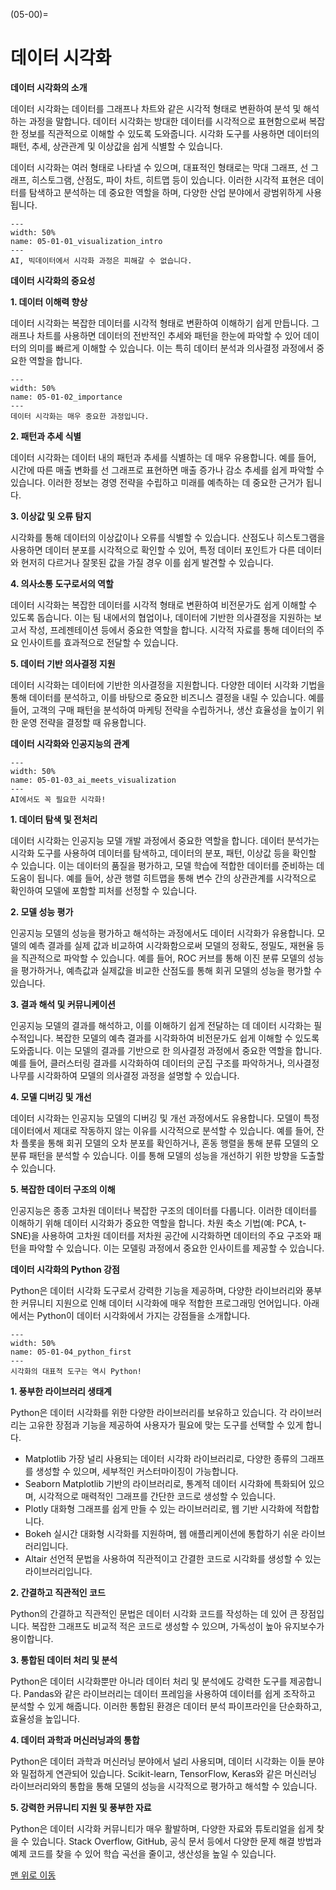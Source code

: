 (05-00)=
# 데이터 시각화

**데이터 시각화의 소개**

데이터 시각화는 데이터를 그래프나 차트와 같은 시각적 형태로 변환하여 분석 및 해석하는 과정을 말합니다. 데이터 시각화는 방대한 데이터를 시각적으로 표현함으로써 복잡한 정보를 직관적으로 이해할 수 있도록 도와줍니다. 시각화 도구를 사용하면 데이터의 패턴, 추세, 상관관계 및 이상값을 쉽게 식별할 수 있습니다.

데이터 시각화는 여러 형태로 나타낼 수 있으며, 대표적인 형태로는 막대 그래프, 선 그래프, 히스토그램, 산점도, 파이 차트, 히트맵 등이 있습니다. 이러한 시각적 표현은 데이터를 탐색하고 분석하는 데 중요한 역할을 하며, 다양한 산업 분야에서 광범위하게 사용됩니다.

```{figure} ../imgs/05-01-01_visualization_intro.webp
---
width: 50%
name: 05-01-01_visualization_intro
---
AI, 빅데이터에서 시각화 과정은 피해갈 수 없습니다.
```

**데이터 시각화의 중요성**

**1. 데이터 이해력 향상**

데이터 시각화는 복잡한 데이터를 시각적 형태로 변환하여 이해하기 쉽게 만듭니다. 그래프나 차트를 사용하면 데이터의 전반적인 추세와 패턴을 한눈에 파악할 수 있어 데이터의 의미를 빠르게 이해할 수 있습니다. 이는 특히 데이터 분석과 의사결정 과정에서 중요한 역할을 합니다.

```{figure} ../imgs/05-01-02_importance.webp
---
width: 50%
name: 05-01-02_importance
---
데이터 시각화는 매우 중요한 과정입니다.
```

**2. 패턴과 추세 식별**

데이터 시각화는 데이터 내의 패턴과 추세를 식별하는 데 매우 유용합니다. 예를 들어, 시간에 따른 매출 변화를 선 그래프로 표현하면 매출 증가나 감소 추세를 쉽게 파악할 수 있습니다. 이러한 정보는 경영 전략을 수립하고 미래를 예측하는 데 중요한 근거가 됩니다.

**3. 이상값 및 오류 탐지**

시각화를 통해 데이터의 이상값이나 오류를 식별할 수 있습니다. 산점도나 히스토그램을 사용하면 데이터 분포를 시각적으로 확인할 수 있어, 특정 데이터 포인트가 다른 데이터와 현저히 다르거나 잘못된 값을 가질 경우 이를 쉽게 발견할 수 있습니다.

**4. 의사소통 도구로서의 역할**

데이터 시각화는 복잡한 데이터를 시각적 형태로 변환하여 비전문가도 쉽게 이해할 수 있도록 돕습니다. 이는 팀 내에서의 협업이나, 데이터에 기반한 의사결정을 지원하는 보고서 작성, 프레젠테이션 등에서 중요한 역할을 합니다. 시각적 자료를 통해 데이터의 주요 인사이트를 효과적으로 전달할 수 있습니다.

**5. 데이터 기반 의사결정 지원**

데이터 시각화는 데이터에 기반한 의사결정을 지원합니다. 다양한 데이터 시각화 기법을 통해 데이터를 분석하고, 이를 바탕으로 중요한 비즈니스 결정을 내릴 수 있습니다. 예를 들어, 고객의 구매 패턴을 분석하여 마케팅 전략을 수립하거나, 생산 효율성을 높이기 위한 운영 전략을 결정할 때 유용합니다.

**데이터 시각화와 인공지능의 관계**

```{figure} ../imgs/05-01-03_ai_meets_visualization.webp
---
width: 50%
name: 05-01-03_ai_meets_visualization
---
AI에서도 꼭 필요한 시각화!
```

**1. 데이터 탐색 및 전처리**

데이터 시각화는 인공지능 모델 개발 과정에서 중요한 역할을 합니다. 데이터 분석가는 시각화 도구를 사용하여 데이터를 탐색하고, 데이터의 분포, 패턴, 이상값 등을 확인할 수 있습니다. 이는 데이터의 품질을 평가하고, 모델 학습에 적합한 데이터를 준비하는 데 도움이 됩니다. 예를 들어, 상관 행렬 히트맵을 통해 변수 간의 상관관계를 시각적으로 확인하여 모델에 포함할 피처를 선정할 수 있습니다.

**2. 모델 성능 평가**

인공지능 모델의 성능을 평가하고 해석하는 과정에서도 데이터 시각화가 유용합니다. 모델의 예측 결과를 실제 값과 비교하여 시각화함으로써 모델의 정확도, 정밀도, 재현율 등을 직관적으로 파악할 수 있습니다. 예를 들어, ROC 커브를 통해 이진 분류 모델의 성능을 평가하거나, 예측값과 실제값을 비교한 산점도를 통해 회귀 모델의 성능을 평가할 수 있습니다.

**3. 결과 해석 및 커뮤니케이션**

인공지능 모델의 결과를 해석하고, 이를 이해하기 쉽게 전달하는 데 데이터 시각화는 필수적입니다. 복잡한 모델의 예측 결과를 시각화하여 비전문가도 쉽게 이해할 수 있도록 도와줍니다. 이는 모델의 결과를 기반으로 한 의사결정 과정에서 중요한 역할을 합니다. 예를 들어, 클러스터링 결과를 시각화하여 데이터의 군집 구조를 파악하거나, 의사결정 나무를 시각화하여 모델의 의사결정 과정을 설명할 수 있습니다.

**4. 모델 디버깅 및 개선**

데이터 시각화는 인공지능 모델의 디버깅 및 개선 과정에서도 유용합니다. 모델이 특정 데이터에서 제대로 작동하지 않는 이유를 시각적으로 분석할 수 있습니다. 예를 들어, 잔차 플롯을 통해 회귀 모델의 오차 분포를 확인하거나, 혼동 행렬을 통해 분류 모델의 오분류 패턴을 분석할 수 있습니다. 이를 통해 모델의 성능을 개선하기 위한 방향을 도출할 수 있습니다.

**5. 복잡한 데이터 구조의 이해**

인공지능은 종종 고차원 데이터나 복잡한 구조의 데이터를 다룹니다. 이러한 데이터를 이해하기 위해 데이터 시각화가 중요한 역할을 합니다. 차원 축소 기법(예: PCA, t-SNE)을 사용하여 고차원 데이터를 저차원 공간에 시각화하면 데이터의 주요 구조와 패턴을 파악할 수 있습니다. 이는 모델링 과정에서 중요한 인사이트를 제공할 수 있습니다.

**데이터 시각화의 Python 강점**

Python은 데이터 시각화 도구로서 강력한 기능을 제공하며, 다양한 라이브러리와 풍부한 커뮤니티 지원으로 인해 데이터 시각화에 매우 적합한 프로그래밍 언어입니다. 아래에서는 Python이 데이터 시각화에서 가지는 강점들을 소개합니다.

```{figure} ../imgs/05-01-04_python_first.webp
---
width: 50%
name: 05-01-04_python_first
---
시각화의 대표적 도구는 역시 Python!
```

**1. 풍부한 라이브러리 생태계**

Python은 데이터 시각화를 위한 다양한 라이브러리를 보유하고 있습니다. 각 라이브러리는 고유한 장점과 기능을 제공하여 사용자가 필요에 맞는 도구를 선택할 수 있게 합니다.

- Matplotlib
  가장 널리 사용되는 데이터 시각화 라이브러리로, 다양한 종류의 그래프를 생성할 수 있으며, 세부적인 커스터마이징이 가능합니다.
- Seaborn
  Matplotlib 기반의 라이브러리로, 통계적 데이터 시각화에 특화되어 있으며, 시각적으로 매력적인 그래프를 간단한 코드로 생성할 수 있습니다.
- Plotly
  대화형 그래프를 쉽게 만들 수 있는 라이브러리로, 웹 기반 시각화에 적합합니다.
- Bokeh
  실시간 대화형 시각화를 지원하며, 웹 애플리케이션에 통합하기 쉬운 라이브러리입니다.
- Altair
  선언적 문법을 사용하여 직관적이고 간결한 코드로 시각화를 생성할 수 있는 라이브러리입니다.

**2. 간결하고 직관적인 코드**

Python의 간결하고 직관적인 문법은 데이터 시각화 코드를 작성하는 데 있어 큰 장점입니다. 복잡한 그래프도 비교적 적은 코드로 생성할 수 있으며, 가독성이 높아 유지보수가 용이합니다.

**3. 통합된 데이터 처리 및 분석**

Python은 데이터 시각화뿐만 아니라 데이터 처리 및 분석에도 강력한 도구를 제공합니다. Pandas와 같은 라이브러리는 데이터 프레임을 사용하여 데이터를 쉽게 조작하고 분석할 수 있게 해줍니다. 이러한 통합된 환경은 데이터 분석 파이프라인을 단순화하고, 효율성을 높입니다.

**4. 데이터 과학과 머신러닝과의 통합**

Python은 데이터 과학과 머신러닝 분야에서 널리 사용되며, 데이터 시각화는 이들 분야와 밀접하게 연관되어 있습니다. Scikit-learn, TensorFlow, Keras와 같은 머신러닝 라이브러리와의 통합을 통해 모델의 성능을 시각적으로 평가하고 해석할 수 있습니다.

**5. 강력한 커뮤니티 지원 및 풍부한 자료**

Python은 데이터 시각화 커뮤니티가 매우 활발하며, 다양한 자료와 튜토리얼을 쉽게 찾을 수 있습니다. Stack Overflow, GitHub, 공식 문서 등에서 다양한 문제 해결 방법과 예제 코드를 찾을 수 있어 학습 곡선을 줄이고, 생산성을 높일 수 있습니다.

[맨 위로 이동](05-00)